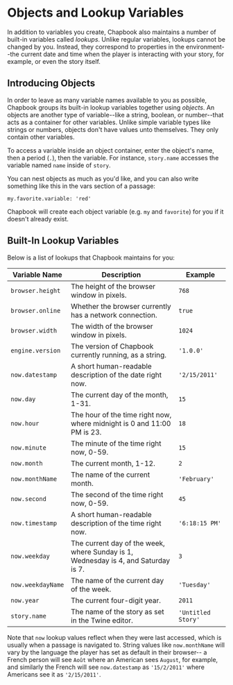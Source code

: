 # Objects and Lookup Variables

In addition to variables you create, Chapbook also maintains a number of built-in variables called _lookups_. Unlike regular variables, lookups cannot be changed by you. Instead, they correspond to properties in the environment--the current date and time when the player is interacting with your story, for example, or even the story itself.

## Introducing Objects

In order to leave as many variable names available to you as possible, Chapbook groups its built-in lookup variables together using _objects_. An objects are another type of variable--like a string, boolean, or number--that acts as a container for other variables. Unlike simple variable types like strings or numbers, objects don't have values unto themselves. They only contain other variables.

To access a variable inside an object container, enter the object's name, then a period (`.`), then the variable. For instance, `story.name` accesses the variable named `name` inside of `story`.

You can nest objects as much as you'd like, and you can also write something like this in the vars section of a passage:

```
my.favorite.variable: 'red'
```

Chapbook will create each object variable (e.g. `my` and `favorite`) for you if it doesn't already exist.

## Built-In Lookup Variables

Below is a list of lookups that Chapbook maintains for you:

| Variable Name     | Description                                                                        | Example            |
| ----------------- | ---------------------------------------------------------------------------------- | ------------------ |
| `browser.height`  | The height of the browser window in pixels.                                        | `768`              |
| `browser.online`  | Whether the browser currently has a network connection.                            | `true`             |
| `browser.width`   | The width of the browser window in pixels.                                         | `1024`             |
| `engine.version`  | The version of Chapbook currently running, as a string.                            | `'1.0.0'`          |
| `now.datestamp`   | A short human-readable description of the date right now.                          | `'2/15/2011'`      |
| `now.day`         | The current day of the month, 1-31.                                                | `15`               |
| `now.hour`        | The hour of the time right now, where midnight is 0 and 11:00 PM is 23.            | `18`               |
| `now.minute`      | The minute of the time right now, 0-59.                                            | `15`               |
| `now.month`       | The current month, 1-12.                                                           | `2`                |
| `now.monthName`   | The name of the current month.                                                     | `'February'`       |
| `now.second`      | The second of the time right now, 0-59.                                            | `45`               |
| `now.timestamp`   | A short human-readable description of the time right now.                          | `'6:18:15 PM'`     |
| `now.weekday`     | The current day of the week, where Sunday is 1, Wednesday is 4, and Saturday is 7. | `3`                |
| `now.weekdayName` | The name of the current day of the week.                                           | `'Tuesday'`        |
| `now.year`        | The current four-digit year.                                                       | `2011`             |
| `story.name`      | The name of the story as set in the Twine editor.                                  | `'Untitled Story'` |

Note that `now` lookup values reflect when they were last accessed, which is usually when a passage is navigated to. String values like `now.monthName` will vary by the language the player has set as default in their browser-- a French person will see `Août` where an American sees `August`, for example, and similarly the French will see `now.datestamp` as `'15/2/2011'` where Americans see it as `'2/15/2011'`.